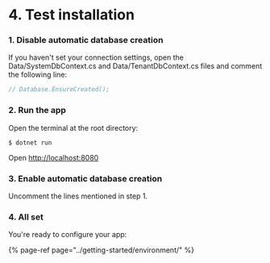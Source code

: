 # 4. Test installation

### 1. Disable automatic database creation

If you haven't set your connection settings, open the Data/SystemDbContext.cs and Data/TenantDbContext.cs files and comment the following line:

```csharp
// Database.EnsureCreated();
```

### 2. Run the app

Open the terminal at the root directory:

```text
$ dotnet run
```

Open [http://localhost:8080](http://localhost:8080)

### 3. Enable automatic database creation

Uncomment the lines mentioned in step 1.

### 4. All set

You're ready to configure your app:

{% page-ref page="../getting-started/environment/" %}







